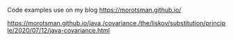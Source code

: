 Code examples use on my blog https://morotsman.github.io/

https://morotsman.github.io/java,/covariance,/the/liskov/substitution/principle/2020/07/12/java-covariance.html
